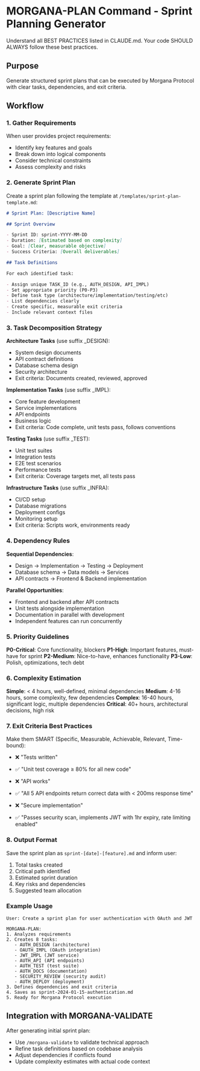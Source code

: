 # MORGANA-PLAN Command - Sprint Planning Generator

Understand all BEST PRACTICES listed in CLAUDE.md. Your code SHOULD ALWAYS
follow these best practices.

## Purpose

Generate structured sprint plans that can be executed by Morgana Protocol with
clear tasks, dependencies, and exit criteria.

## Workflow

### 1. Gather Requirements

When user provides project requirements:

- Identify key features and goals
- Break down into logical components
- Consider technical constraints
- Assess complexity and risks

### 2. Generate Sprint Plan

Create a sprint plan following the template at
`/templates/sprint-plan-template.md`:

```markdown
# Sprint Plan: [Descriptive Name]

## Sprint Overview

- Sprint ID: sprint-YYYY-MM-DD
- Duration: [Estimated based on complexity]
- Goal: [Clear, measurable objective]
- Success Criteria: [Overall deliverables]

## Task Definitions

For each identified task:

- Assign unique TASK_ID (e.g., AUTH_DESIGN, API_IMPL)
- Set appropriate priority (P0-P3)
- Define task type (architecture/implementation/testing/etc)
- List dependencies clearly
- Create specific, measurable exit criteria
- Include relevant context files
```

### 3. Task Decomposition Strategy

**Architecture Tasks** (use suffix \_DESIGN):

- System design documents
- API contract definitions
- Database schema design
- Security architecture
- Exit criteria: Documents created, reviewed, approved

**Implementation Tasks** (use suffix \_IMPL):

- Core feature development
- Service implementations
- API endpoints
- Business logic
- Exit criteria: Code complete, unit tests pass, follows conventions

**Testing Tasks** (use suffix \_TEST):

- Unit test suites
- Integration tests
- E2E test scenarios
- Performance tests
- Exit criteria: Coverage targets met, all tests pass

**Infrastructure Tasks** (use suffix \_INFRA):

- CI/CD setup
- Database migrations
- Deployment configs
- Monitoring setup
- Exit criteria: Scripts work, environments ready

### 4. Dependency Rules

**Sequential Dependencies**:

- Design → Implementation → Testing → Deployment
- Database schema → Data models → Services
- API contracts → Frontend & Backend implementation

**Parallel Opportunities**:

- Frontend and backend after API contracts
- Unit tests alongside implementation
- Documentation in parallel with development
- Independent features can run concurrently

### 5. Priority Guidelines

**P0-Critical**: Core functionality, blockers **P1-High**: Important features,
must-have for sprint **P2-Medium**: Nice-to-have, enhances functionality
**P3-Low**: Polish, optimizations, tech debt

### 6. Complexity Estimation

**Simple**: < 4 hours, well-defined, minimal dependencies **Medium**: 4-16
hours, some complexity, few dependencies **Complex**: 16-40 hours, significant
logic, multiple dependencies **Critical**: 40+ hours, architectural decisions,
high risk

### 7. Exit Criteria Best Practices

Make them SMART (Specific, Measurable, Achievable, Relevant, Time-bound):

- ❌ "Tests written"
- ✅ "Unit test coverage ≥ 80% for all new code"

- ❌ "API works"
- ✅ "All 5 API endpoints return correct data with < 200ms response time"

- ❌ "Secure implementation"
- ✅ "Passes security scan, implements JWT with 1hr expiry, rate limiting
  enabled"

### 8. Output Format

Save the sprint plan as `sprint-[date]-[feature].md` and inform user:

1. Total tasks created
2. Critical path identified
3. Estimated sprint duration
4. Key risks and dependencies
5. Suggested team allocation

### Example Usage

```
User: Create a sprint plan for user authentication with OAuth and JWT

MORGANA-PLAN:
1. Analyzes requirements
2. Creates 8 tasks:
   - AUTH_DESIGN (architecture)
   - OAUTH_IMPL (OAuth integration)
   - JWT_IMPL (JWT service)
   - AUTH_API (API endpoints)
   - AUTH_TEST (test suite)
   - AUTH_DOCS (documentation)
   - SECURITY_REVIEW (security audit)
   - AUTH_DEPLOY (deployment)
3. Defines dependencies and exit criteria
4. Saves as sprint-2024-01-15-authentication.md
5. Ready for Morgana Protocol execution
```

## Integration with MORGANA-VALIDATE

After generating initial sprint plan:

- Use `/morgana-validate` to validate technical approach
- Refine task definitions based on codebase analysis
- Adjust dependencies if conflicts found
- Update complexity estimates with actual code context
